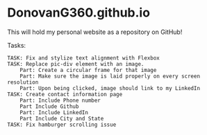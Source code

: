 # DonovanG360.github.io

This will hold my personal website as a repository on GitHub!

Tasks:

    TASK: Fix and stylize text alignment with Flexbox
    TASK: Replace pic-div element with an image.
        Part: Create a circular frame for that image
        Part: Make sure the image is laid properly on every screen resolution
        Part: Upon being clicked, image should link to my LinkedIn
    TASK: Create contact information page
        Part: Include Phone number
        Part Include Github
        Part: Include LinkedIn
        Part Include City and State
    TASK: Fix hamburger scrolling issue
    